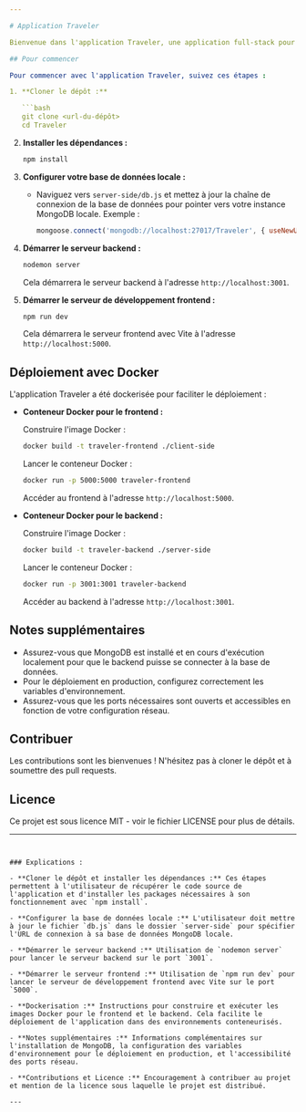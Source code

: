 ```yaml
---

# Application Traveler

Bienvenue dans l'application Traveler, une application full-stack pour la gestion des informations de vol et des réservations.

## Pour commencer

Pour commencer avec l'application Traveler, suivez ces étapes :

1. **Cloner le dépôt :**

   ```bash
   git clone <url-du-dépôt>
   cd Traveler
   ```

2. **Installer les dépendances :**

   ```bash
   npm install
   ```

3. **Configurer votre base de données locale :**

   - Naviguez vers `server-side/db.js` et mettez à jour la chaîne de connexion de la base de données pour pointer vers votre instance MongoDB locale. Exemple :

     ```javascript
     mongoose.connect('mongodb://localhost:27017/Traveler', { useNewUrlParser: true, useUnifiedTopology: true });
     ```

4. **Démarrer le serveur backend :**

   ```bash
   nodemon server
   ```

   Cela démarrera le serveur backend à l'adresse `http://localhost:3001`.

5. **Démarrer le serveur de développement frontend :**

   ```bash
   npm run dev
   ```

   Cela démarrera le serveur frontend avec Vite à l'adresse `http://localhost:5000`.

## Déploiement avec Docker

L'application Traveler a été dockerisée pour faciliter le déploiement :

- **Conteneur Docker pour le frontend :**
  
  Construire l'image Docker :

  ```bash
  docker build -t traveler-frontend ./client-side
  ```

  Lancer le conteneur Docker :

  ```bash
  docker run -p 5000:5000 traveler-frontend
  ```

  Accéder au frontend à l'adresse `http://localhost:5000`.

- **Conteneur Docker pour le backend :**

  Construire l'image Docker :

  ```bash
  docker build -t traveler-backend ./server-side
  ```

  Lancer le conteneur Docker :

  ```bash
  docker run -p 3001:3001 traveler-backend
  ```

  Accéder au backend à l'adresse `http://localhost:3001`.

## Notes supplémentaires

- Assurez-vous que MongoDB est installé et en cours d'exécution localement pour que le backend puisse se connecter à la base de données.
- Pour le déploiement en production, configurez correctement les variables d'environnement.
- Assurez-vous que les ports nécessaires sont ouverts et accessibles en fonction de votre configuration réseau.

## Contribuer

Les contributions sont les bienvenues ! N'hésitez pas à cloner le dépôt et à soumettre des pull requests.

## Licence

Ce projet est sous licence MIT - voir le fichier LICENSE pour plus de détails.

---
```


### Explications :

- **Cloner le dépôt et installer les dépendances :** Ces étapes permettent à l'utilisateur de récupérer le code source de l'application et d'installer les packages nécessaires à son fonctionnement avec `npm install`.

- **Configurer la base de données locale :** L'utilisateur doit mettre à jour le fichier `db.js` dans le dossier `server-side` pour spécifier l'URL de connexion à sa base de données MongoDB locale.

- **Démarrer le serveur backend :** Utilisation de `nodemon server` pour lancer le serveur backend sur le port `3001`.

- **Démarrer le serveur frontend :** Utilisation de `npm run dev` pour lancer le serveur de développement frontend avec Vite sur le port `5000`.

- **Dockerisation :** Instructions pour construire et exécuter les images Docker pour le frontend et le backend. Cela facilite le déploiement de l'application dans des environnements conteneurisés.

- **Notes supplémentaires :** Informations complémentaires sur l'installation de MongoDB, la configuration des variables d'environnement pour le déploiement en production, et l'accessibilité des ports réseau.

- **Contributions et Licence :** Encouragement à contribuer au projet et mention de la licence sous laquelle le projet est distribué.

---

